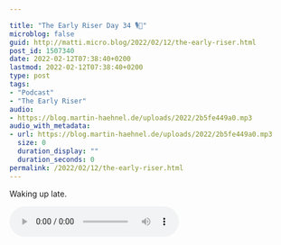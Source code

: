 ```yaml
---

title: "The Early Riser Day 34 🎙🌅"
microblog: false
guid: http://matti.micro.blog/2022/02/12/the-early-riser.html
post_id: 1507340
date: 2022-02-12T07:38:40+0200
lastmod: 2022-02-12T07:38:40+0200
type: post
tags:
- "Podcast"
- "The Early Riser"
audio:
- https://blog.martin-haehnel.de/uploads/2022/2b5fe449a0.mp3
audio_with_metadata:
- url: https://blog.martin-haehnel.de/uploads/2022/2b5fe449a0.mp3
  size: 0
  duration_display: ""
  duration_seconds: 0
permalink: /2022/02/12/the-early-riser.html
---
```

Waking up late.

<audio controls="controls" src="https://blog.martin-haehnel.de/uploads/2022/2b5fe449a0.mp3" preload="metadata" />
